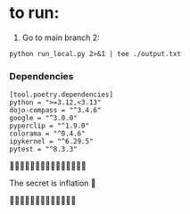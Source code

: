 # to run:


1. Go to main branch
2:
```
python run_local.py 2>&1 | tee ./output.txt
```

###  Dependencies

```
[tool.poetry.dependencies]
python = ">=3.12,<3.13"
dojo-compass = "^3.4.6"
google = "^3.0.0"
pyperclip = "^1.9.0"
colorama = "^0.4.6"
ipykernel = "^6.29.5"
pytest = "^8.3.3"
```


🤫🤫🤫🤫🤫🤫🤫🤫🤫🤫🤫🤫🤫🤫🤫


The secret is inflation 🤫 

🤫🤫🤫🤫🤫🤫🤫🤫🤫🤫🤫🤫🤫


